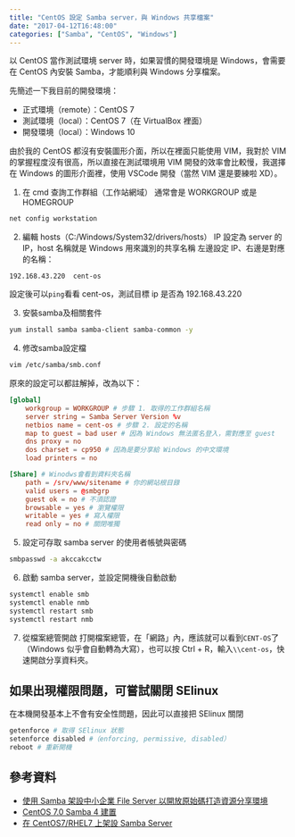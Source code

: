 ```yaml
---
title: "CentOS 設定 Samba server，與 Windows 共享檔案"
date: "2017-04-12T16:48:00"
categories: ["Samba", "CentOS", "Windows"]
---
```


以 CentOS 當作測試環境 server 時，如果習慣的開發環境是 Windows，會需要在 CentOS 內安裝 Samba，才能順利與 Windows 分享檔案。

先簡述一下我目前的開發環境：

- 正式環境（remote）：CentOS 7
- 測試環境（local）：CentOS 7（在 VirtualBox 裡面）
- 開發環境（local）：Windows 10

由於我的 CentOS 都沒有安裝圖形介面，所以在裡面只能使用 VIM，我對於 VIM 的掌握程度沒有很高，所以直接在測試環境用 VIM 開發的效率會比較慢，我選擇在 Windows 的圖形介面裡，使用 VSCode 開發（當然 VIM 還是要練啦 XD）。

1. 在 cmd 查詢工作群組（工作站網域）
通常會是 WORKGROUP 或是 HOMEGROUP
```cmd
net config workstation
```

2. 編輯 hosts（C:/Windows/System32/drivers/hosts）
IP 設定為 server 的 IP，host 名稱就是 Windows 用來識別的共享名稱
左邊設定 IP、右邊是對應的名稱：
```
192.168.43.220  cent-os 
```
設定後可以`ping`看看 cent-os，測試目標 ip 是否為 192.168.43.220

3. 安裝samba及相關套件
```bash
yum install samba samba-client samba-common -y
```

4. 修改samba設定檔
```bash
vim /etc/samba/smb.conf
```

原來的設定可以都註解掉，改為以下：
```smb.conf
[global]
    workgroup = WORKGROUP # 步驟 1. 取得的工作群組名稱
    server string = Samba Server Version %v
    netbios name = cent-os # 步驟 2. 設定的名稱
    map to guest = bad user # 因為 Windows 無法匿名登入，需對應至 guest
    dns proxy = no
    dos charset = cp950 # 因為是要分享給 Windows 的中文環境
    load printers = no

[Share] # Winodws會看到資料夾名稱
    path = /srv/www/sitename # 你的網站根目錄
    valid users = @smbgrp
    guest ok = no # 不須認證
    browsable = yes # 瀏覽權限
    writable = yes # 寫入權限
    read only = no # 關閉唯獨
```

5. 設定可存取 samba server 的使用者帳號與密碼
```sh
smbpasswd -a akccakcctw
```

6. 啟動 samba server，並設定開機後自動啟動
```sh
systemctl enable smb
systemctl enable nmb
systemctl restart smb
systemctl restart nmb
```

7. 從檔案總管開啟
打開檔案總管，在「網路」內，應該就可以看到`CENT-OS`了（Windows 似乎會自動轉為大寫），也可以按 Ctrl + R，輸入`\\cent-os`，快速開啟分享資料夾。


## 如果出現權限問題，可嘗試關閉 SElinux
在本機開發基本上不會有安全性問題，因此可以直接把 SElinux 關閉
```sh
getenforce # 取得 SElinux 狀態
setenforce disabled #（enforcing, permissive, disabled）
reboot # 重新開機
```

## 參考資料
- [使用 Samba 架設中小企業 File Server 以開放原始碼打造資源分享環境](http://www.netadmin.com.tw/article_content.aspx?sn=0807240005)
- [CentOS 7.0 Samba 4 建置](http://wendell3927.pixnet.net/blog/post/202113199-%5Blinux%5D-centos-7.0-samba-4-%E5%BB%BA%E7%BD%AE)
- [在 CentOS7/RHEL7 上架設 Samba Server](http://linux.onlinedoc.tw/2016/03/centos7rhel7-samba-server.html)
